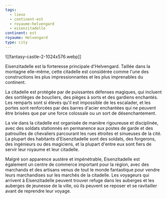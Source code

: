 ```yaml
---
tags:
  - lieux
  - continent-est
  - royaume:helvengard
  - eisenzitadelle
continent: est
royaume: Helvengard
type: city
---
```


![[fantasy-castle-2-1024x576.webp]]

Eisenzitadelle est la forteresse principale d'Helvengard. Taillée dans la montagne elle-même, cette citadelle est considérée comme l'une des constructions les plus impressionnantes et les plus imprenables du continent.

La citadelle est protégée par de puissantes défenses magiques, qui incluent des sortilèges de boucliers, des pièges à sorts et des gardiens enchantés. Les remparts sont si élevés qu'il est impossible de les escalader, et les portes sont renforcées par des barres d'acier enchantées qui ne peuvent être brisées que par une force colossale ou un sort de désenchantement.

La vie dans la citadelle est organisée de manière rigoureuse et disciplinée, avec des soldats stationnés en permanence aux postes de garde et des patrouilles de chevaliers parcourant les rues étroites et sinueuses de la cité. La plupart des habitants d'Eisenzitadelle sont des soldats, des forgerons, des ingénieurs ou des magiciens, et la plupart d'entre eux sont fiers de servir leur royaume et leur citadelle.

Malgré son apparence austère et impénétrable, Eisenzitadelle est également un centre de commerce important pour la région, avec des marchands et des artisans venus de tout le monde fantastique pour vendre leurs marchandises sur les marchés de la citadelle. Les voyageurs qui arrivent à Eisenzitadelle peuvent trouver refuge dans les auberges et les auberges de jeunesse de la ville, où ils peuvent se reposer et se ravitailler avant de reprendre leur voyage.